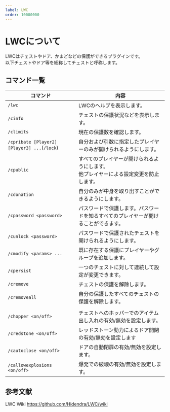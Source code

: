 ```yaml
---
label: LWC
order: 10000000
---
```

# LWCについて

LWCはチェストやドア、かまどなどの保護ができるプラグインです。<br>
以下チェストやドア等を総称してチェストと呼称します。

## コマンド一覧

|コマンド|内容|
|---|---|
|`/lwc`|LWCのヘルプを表示します。|
|`/cinfo`|チェストの保護状況などを表示します。|
|`/climits`|現在の保護数を確認します。|
|`/cpribate [Player2] [Player3] ...`(`/lock`)|自分および引数に指定したプレイヤーのみが開けられるようにします。|
|`/cpublic`|すべてのプレイヤーが開けられるようにします。<br>他プレイヤーによる設定変更を防止します。|
|`/cdonation`|自分のみが中身を取り出すことができるようにします。|
|`/cpassword <password>`|パスワードで保護します。パスワードを知るすべてのプレイヤーが開けることができます。|
|`/cunlock <password>`|パスワードで保護されたチェストを開けられるようにします。|
|`/cmodify <params> ...`|既に存在する保護にプレイヤーやグループを追加します。|
|`/cpersist`|一つのチェストに対して連続して設定が変更できます。|
|`/cremove`|チェストの保護を解除します。|
|`/cremoveall`|自分の保護したすべてのチェストの保護を解除します。|
|||
|`/chopper <on/off>`|チェストへのホッパーでのアイテム出し入れの有効/無効を設定します。|
|`/credstone <on/off>`|レッドストーン動力によるドア開閉の有効/無効を設定します|
|`/cautoclose <on/off>`|ドアの自動閉扉の有効/無効を設定します。|
|`/callowexplosions <on/off>`|爆発での破壊の有効/無効を設定します。|

## 参考文献

LWC Wiki
https://github.com/Hidendra/LWC/wiki
